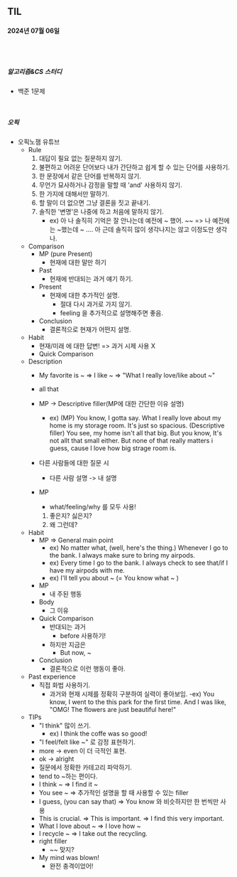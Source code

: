 ## TIL
#### 2024년 07월 06일

<br>
<br>

##### 알고리즘&CS 스터디
- 백준 1문제

<br>

##### 오픽
- 오픽노잼 유튜브
    - Rule
        1. 대답이 필요 없는 질문하지 않기.
        2. 불편하고 어려운 단어보다 내가 간단하고 쉽게 할 수 있는 단어를 사용하기.
        3. 한 문장에서 같은 단어를 반복하지 않기.
        4. 무언가 묘사하거나 감정을 말할 때 'and' 사용하지 않기.
        5. 한 가지에 대해서만 말하기.
        6. 할 말이 더 없으면 그냥 결론을 짓고 끝내기.
        7. 솔직한 '변명'은 나중에 하고 처음에 말하지 않기.
            - ex) 아 나 솔직히 기억은 잘 안나는데 예전에 ~ 했어. ~~
                => 나 예전에는 ~했는데 ~ .... 아 근데 솔직히 많이 생각나지는 않고 이정도만 생각나.
    - Comparison
        - MP (pure Present)
            - 현재에 대한 말만 하기 
        - Past
            - 현재에 반대되는 과거 얘기 하기.
        - Present
            - 현재에 대한 추가적인 설명.
                - 절대 다시 과거로 가지 않기.
                - feeling 을 추가적으로 설명해주면 좋음.
        - Conclusion
            - 결론적으로 현재가 어떤지 설명.
    - Habit
        - 현재/미래 에 대한 답변!  => 과거 시제 사용 X
        - Quick Comparison
    - Description
        - My favorite is ~
            => I like ~
                => "What I really love/like about ~"
        - all that
        - MP -> Descriptive filler(MP에 대한 간단한 이유 설명)
            - ex)
                (MP)
                You know, I gotta say.
                What I really love about my home is my storage room.
                It's just so spacious.
                (Descriptive filler)
                You see, my home isn't all that big.
                But you know, It's not allt that small either.
                But none of that really matters i guess,
                cause I love how big strage room is.
        - 다른 사람들에 대한 질문 시
            - 다른 사람 설명 -> 내 설명

        - MP
            - what/feeling/why 를 모두 사용!
            1. 좋은지? 싫은지?
            2. 왜 그런데?
    - Habit
        - MP => General main point
            - ex) No matter what, (well, here's the thing.)
                    Whenever I go to the bank.
                    I always make sure to bring my airpods.
            - ex) Every time I go to the bank.
                    I always check to see that/if I have my airpods with me.
            - ex) I'll tell you about ~  (= You know what ~ )
        - MP
            - 내 주된 행동
        - Body
            - 그 이유
        - Quick Comparison
            - 반대되는 과거
                - before 사용하기!
            - 하지만 지금은
                - But now, ~
        - Conclusion
            - 결론적으로 이런 행동이 좋아.
    - Past experience
        - 직접 화법 사용하기.
            - 과거와 현재 시제를 정확히 구분하여 실력이 좋아보임.
            -ex) You know, I went to the this park for the first time.
                    And I was like, "OMG! The flowers are just beautiful here!"
    - TIPs
        - "I think" 많이 쓰기.
            - ex) I think the coffe was so good!
        - "I feel/felt like ~" 로 감정 표현하기.
        - more -> even 이 더 극적인 표현.
        - ok -> alright
        - 질문에서 정확한 카테고리 파악하기.
        - tend to  ~하는 편이다.
        - I think ~
            => I find it ~
        - You see ~
            => 추가적인 설명을 할 때 사용할 수 있는 filler
        - I guess, (you can say that)
            => You know 와 비슷하지만 한 번씩만 사용
        - This is crucial.
            => This is important.
            => I find this very important.
        - What I love about ~
            => I love how ~
        - I recycle ~
            => I take out the recycling.
        - right filler
            - ~~ 맞지?
        - My mind was blown!
            - 완전 충격이었어!

        
